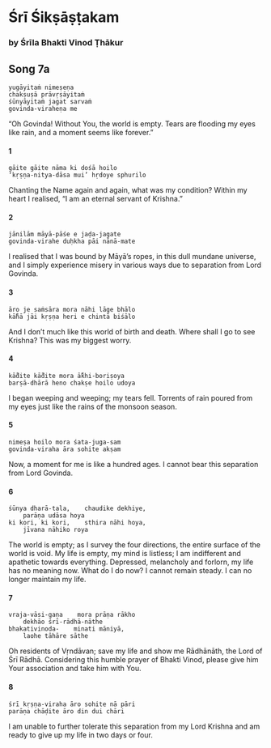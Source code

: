 # Śrī Śikṣāṣṭakam

### by Śrīla Bhakti Vinod Ṭhākur

## Song 7a

    yugāyitaṁ nimeṣeṇa
    chakṣuṣā prāvṛṣāyitaṁ
    śūnyāyitaṁ jagat sarvaṁ
    govinda-viraheṇa me

“Oh Govinda! Without You, the world is empty. Tears are flooding my eyes like rain, and a moment seems like forever.”

#### 1

    gāite gāite nāma ki dośā hoilo
    ‘kṛṣṇa-nitya-dāsa mui’ hṛdoye sphurilo

Chanting the Name again and again, what was my condition? Within my heart I realised, “I am an eternal servant of Krishna.”

#### 2

    jānilām māyā-pāśe e jaḍa-jagate
    govinda-virahe duḥkha pāi nānā-mate

I realised that I was bound by Māyā’s ropes, in this dull mundane universe, and I simply experience misery in various ways due to separation from Lord Govinda.

#### 3

    āro je saṁsāra mora nāhi lāge bhālo
    kā̐hā jāi kṛṣṇa heri e chintā biśālo

And I don’t much like this world of birth and death. Where shall I go to see Krishna? This was my biggest worry.

#### 4

    kā̐dite kā̐dite mora ā̐khi-boriṣoya
    barṣā-dhārā heno chakṣe hoilo udoya

I began weeping and weeping; my tears fell. Torrents of rain poured from my eyes just like the rains of the monsoon season.

#### 5

    nimeṣa hoilo mora śata-juga-sam
    govinda-viraha āra sohite akṣam

Now, a moment for me is like a hundred ages. I cannot bear this separation from Lord Govinda.

#### 6

    śūnya dharā-tala,    chaudike dekhiye,
        parāṇa udāsa hoya
    ki kori, ki kori,    sthira nāhi hoya,
        jīvana nāhiko roya

The world is empty; as I survey the four directions, the entire surface of the world is void. My life is empty, my mind is listless; I am indifferent and apathetic towards everything. Depressed, melancholy and forlorn, my life has no meaning now. What do I do now? I cannot remain steady. I can no longer maintain my life.

#### 7

    vraja-vāsi-gaṇa    mora prāṇa rākho
        dekhāo śrī-rādhā-nāthe
    bhakativinoda-    minati māniyā,
        laohe tāhāre sāthe

Oh residents of Vṛndāvan; save my life and show me Rādhānāth, the Lord of Śrī Rādhā. Considering this humble prayer of Bhakti Vinod, please give him Your association and take him with You.

#### 8

    śrī kṛṣṇa-viraha āro sohite nā pāri
    parāṇa chāḍite āro din dui chāri

I am unable to further tolerate this separation from my Lord Krishna and am ready to give up my life in two days or four.

